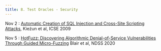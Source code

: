 ```yaml
---
title: 8. Test Oracles - Security
---
```


Nov 2
: [Automatic Creation of SQL Injection and Cross-Site Scripting Attacks](https://homes.cs.washington.edu/~mernst/pubs/create-attacks-tr054.pdf), Kieżun et al, ICSE 2009

Nov 5
: [HotFuzz: Discovering Algorithmic Denial-of-Service Vulnerabilities Through Guided Micro-Fuzzing](https://wcventure.github.io/FuzzingPaper/Paper/NDSS20_HotFuzz.pdf) Blair et al, NDSS 2020
